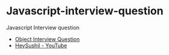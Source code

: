 # Javascript-interview-question
Javascript Interview question

  - [Object Interview Question](https://github.com/goldenashok/Javascript-interview-question/blob/main/object.md)
  - [HeySushil - YouTube](https://youtube.com/heysushil)

